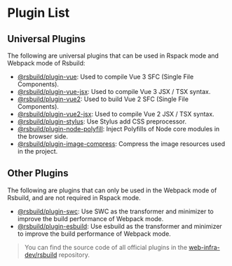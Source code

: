 # Plugin List

## Universal Plugins

The following are universal plugins that can be used in Rspack mode and Webpack mode of Rsbuild:

- [@rsbuild/plugin-vue](/plugins/list/plugin-vue.html): Used to compile Vue 3 SFC (Single File Components).
- [@rsbuild/plugin-vue-jsx](/plugins/list/plugin-vue-jsx.html): Used to compile Vue 3 JSX / TSX syntax.
- [@rsbuild/plugin-vue2](/plugins/list/plugin-vue2.html): Used to build Vue 2 SFC (Single File Components).
- [@rsbuild/plugin-vue2-jsx](/plugins/list/plugin-vue2-jsx.html): Used to compile Vue 2 JSX / TSX syntax.
- [@rsbuild/plugin-stylus](/plugins/list/plugin-stylus.html): Use Stylus add CSS preprocessor.
- [@rsbuild/plugin-node-polyfill](/plugins/list/plugin-node-polyfill.html): Inject Polyfills of Node core modules in the browser side.
- [@rsbuild/plugin-image-compress](/plugins/list/plugin-image-compress.html): Compress the image resources used in the project.

## Other Plugins

The following are plugins that can only be used in the Webpack mode of Rsbuild, and are not required in Rspack mode.

- [@rsbuild/plugin-swc](/plugins/list/plugin-swc.html): Use SWC as the transformer and minimizer to improve the build performance of Webpack mode.
- [@rsbuild/plugin-esbuild](/plugins/list/plugin-esbuild.html): Use esbuild as the transformer and minimizer to improve the build performance of Webpack mode.

> You can find the source code of all official plugins in the [web-infra-dev/rsbuild](https://github.com/web-infra-dev/rsbuild) repository.
